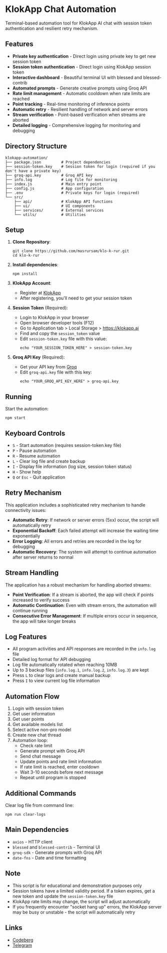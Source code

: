 # KlokApp Chat Automation

Terminal-based automation tool for KlokApp AI chat with session token authentication and resilient retry mechanism.

## Features

- **Private key authentication** - Direct login using private key to get new session token
- **Session token authentication** - Direct login using KlokApp session token
- **Interactive dashboard** - Beautiful terminal UI with blessed and blessed-contrib
- **Automated prompts** - Generate creative prompts using Groq API
- **Rate limit management** - Automatic cooldown when rate limits are reached
- **Point tracking** - Real-time monitoring of inference points
- **Automatic retry** - Resilient handling of network and server errors
- **Stream verification** - Point-based verification when streams are aborted
- **Detailed logging** - Comprehensive logging for monitoring and debugging

## Directory Structure

```
klokapp-automation/
├── package.json         # Project dependencies
├── session-token.key    # Session token for login (required if you don't have a private key)
├── groq-api.key         # Groq API key
├── info.log             # Log file for monitoring
├── index.js             # Main entry point
├── config.js            # App configuration
├── .env                 # Private keys for login (required)
└── src/
    ├── api/             # KlokApp API functions
    ├── ui/              # UI components
    ├── services/        # External services
    └── utils/           # Utilities
```

## Setup

1. **Clone Repository**:

   ```
   git clone https://github.com/masrursam/klo-k-rur.git
   cd klo-k-rur
   ```

2. **Install dependencies**:

   ```
   npm install
   ```

3. **KlokApp Account**:

   - Register at [KlokApp](https://klokapp.ai?referral_code=DJ43AF9L)
   - After registering, you'll need to get your session token

4. **Session Token** (Required):

   - Login to KlokApp in your browser
   - Open browser developer tools (F12)
   - Go to Application tab > Local Storage > https://klokapp.ai
   - Find and copy the `session_token` value
   - Edit `session-token.key` file with this value:
     ```
     echo "YOUR_SESSION_TOKEN_HERE" > session-token.key
     ```

5. **Groq API Key** (Required):
   - Get your API key from [Groq](https://console.groq.com/)
   - Edit `groq-api.key` file with this key:
     ```
     echo "YOUR_GROQ_API_KEY_HERE" > groq-api.key
     ```

## Running

Start the automation:

```
npm start
```

## Keyboard Controls

- `S` - Start automation (requires session-token.key file)
- `P` - Pause automation
- `R` - Resume automation
- `L` - Clear log file and create backup
- `I` - Display file information (log size, session token status)
- `H` - Show help
- `Q` or `Esc` - Quit application

## Retry Mechanism

This application includes a sophisticated retry mechanism to handle connectivity issues:

- **Automatic Retry**: If network or server errors (5xx) occur, the script will automatically retry
- **Exponential Backoff**: Each failed attempt will increase the waiting time exponentially
- **Error Logging**: All errors and retries are recorded in the log for debugging
- **Automatic Recovery**: The system will attempt to continue automation after server returns to normal

## Stream Handling

The application has a robust mechanism for handling aborted streams:

- **Point Verification**: If a stream is aborted, the app will check if points increased to verify success
- **Automatic Continuation**: Even with stream errors, the automation will continue running
- **Consecutive Error Management**: If multiple errors occur in sequence, the app will take longer breaks

## Log Features

- All program activities and API responses are recorded in the `info.log` file
- Detailed log format for API debugging
- Log file automatically rotated when reaching 10MB
- Up to 3 backup files (`info.log.1`, `info.log.2`, `info.log.3`) are kept
- Press `L` to clear logs and create manual backup
- Press `I` to view current log file information

## Automation Flow

1. Login with session token
2. Get user information
3. Get user points
4. Get available models list
5. Select active non-pro model
6. Create new chat thread
7. Automation loop:
   - Check rate limit
   - Generate prompt with Groq API
   - Send chat message
   - Update points and rate limit information
   - If rate limit is reached, enter cooldown
   - Wait 3-10 seconds before next message
   - Repeat until program is stopped

## Additional Commands

Clear log file from command line:

```
npm run clear-logs
```

## Main Dependencies

- `axios` - HTTP client
- `blessed` and `blessed-contrib` - Terminal UI
- `groq-sdk` - Generate prompts with Groq API
- `date-fns` - Date and time formatting

## Note

- This script is for educational and demonstration purposes only
- Session tokens have a limited validity period. If a token expires, get a new token and update the `session-token.key` file
- KlokApp rate limits may change, the script will adjust automatically
- If you frequently encounter "socket hang up" errors, the KlokApp server may be busy or unstable - the script will automatically retry

## Links

- [Codeberg](https://codeberg.org/Galkuta)
- [Telegram](https://t.me/galkutaarchive)
